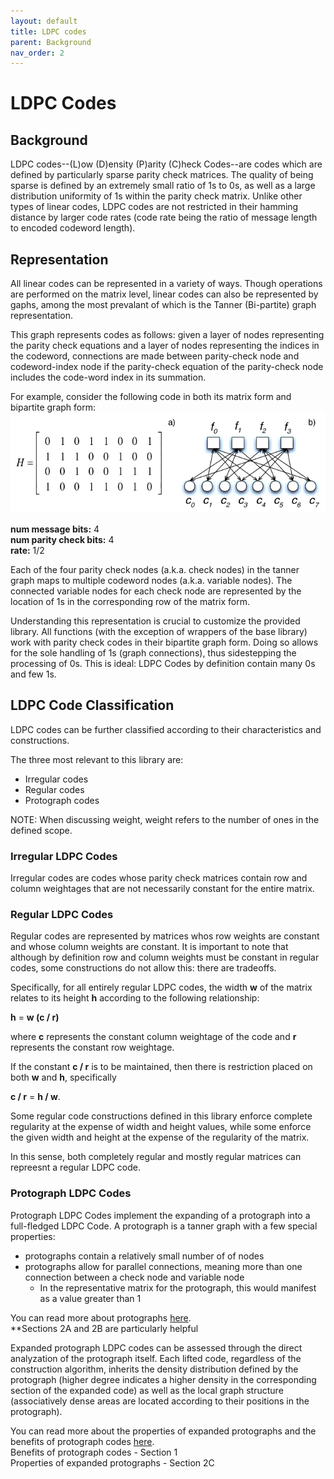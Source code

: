 ```yaml
---
layout: default
title: LDPC codes
parent: Background
nav_order: 2
---
```


# LDPC Codes
## Background
LDPC codes--(L)ow (D)ensity (P)arity (C)heck Codes--are codes which are defined by particularly sparse parity check matrices. The quality of being sparse is defined by an extremely small ratio of 1s to 0s, as well as a large distribution uniformity of  1s within the parity check matrix. Unlike other types of linear codes, LDPC codes are not restricted in their hamming distance by larger code rates (code rate being the ratio of message length to encoded codeword length).

## Representation
All linear codes can be represented in a variety of ways. Though operations are performed on the matrix level, linear codes can also be represented by gaphs, among the most prevalant of which is the Tanner (Bi-partite) graph representation.

This graph represents codes as follows:
given a layer of nodes representing the parity check equations and a layer of nodes representing the indices in the codeword, connections are made between parity-check node and codeword-index node if the parity-check equation of the parity-check node includes the code-word index in its summation.

For example, consider the following code in both its matrix form and bipartite graph form:
![example code](./figures/example_code.png)

<strong>num message bits:</strong> 4 <br>
<strong>num parity check bits:</strong> 4 <br>
<strong>rate:</strong> 1/2 <br>

Each of the four parity check nodes (a.k.a. check nodes) in the tanner graph maps to multiple codeword nodes (a.k.a. variable nodes). The connected variable nodes for each check node are represented by the location of 1s in the corresponding row of the matrix form.

Understanding this representation is crucial to customize the provided library. All functions (with the exception of wrappers of the base library) work with parity check codes in their bipartite graph form. Doing so allows for the sole handling of 1s (graph connections), thus sidestepping the processing of 0s. This is ideal: LDPC Codes by definition contain many 0s and few 1s.


## LDPC Code Classification
LDPC codes can be further classified according to their characteristics and constructions.

The three most relevant to this library are:
* Irregular codes
* Regular codes
* Protograph codes

NOTE: When discussing weight, weight refers to the number of ones in the defined scope.


### Irregular LDPC Codes
Irregular codes are codes whose parity check matrices contain row and column weightages that
are not necessarily constant for the entire matrix.

### Regular LDPC Codes
Regular codes are represented by matrices whos row weights are constant and whose column weights are constant. It is important to note that although by definition row and column weights must be constant in regular codes, some constructions do not allow this: there are tradeoffs. 

Specifically, for all entirely regular LDPC codes, the width <strong>w</strong> of the matrix relates to its height <strong>h</strong> according to the following relationship:

<strong>h</strong> = <strong>w (c / r)</strong>

where <strong>c</strong> represents the constant column weightage of the code and <strong>r</strong> represents the constant row weightage.

If the constant <strong>c / r</strong> is to be maintained, then there is restriction placed on both <strong>w</strong> and <strong>h</strong>, specifically 

<strong>c / r</strong> = <strong>h / w</strong>.

Some regular code constructions defined in this library enforce complete regularity at the expense of width and height values, while some enforce the given width and height at the expense of the regularity of the matrix.

In this sense, both completely regular and mostly regular matrices can repreesnt a regular LDPC code. 

### Protograph LDPC Codes

Protograph LDPC Codes implement the expanding of a protograph into a full-fledged LDPC Code. 
A protograph is a tanner graph with a few special properties:
* protographs contain a relatively small number of of nodes
* protographs allow for parallel connections, meaning more than one connection between a check node and variable node
    * In the representative matrix for the protograph, this would manifest as a value greater than 1

You can read more about protographs [here](https://personal.utdallas.edu/~aria/papers/NguyenNosratinia2012a.pdf). <br>
**Sections 2A and 2B are particularly helpful

Expanded protograph LDPC codes can be assessed through the direct analyzation of the protograph itself. Each lifted code, regardless of the construction algorithm, inherits the density distribution defined by the protograph (higher degree indicates a higher density in the corresponding section of the expanded code) as well as the local graph structure (associatively dense areas are located according to their positions in the protograph).

You can read more about the properties of expanded protographs and the benefits of protograph codes  [here](https://math.nd.edu/assets/210003/06089477.pdf). <br>
Benefits of protograph codes - Section 1 <br>
Properties of expanded protographs - Section 2C <br>








